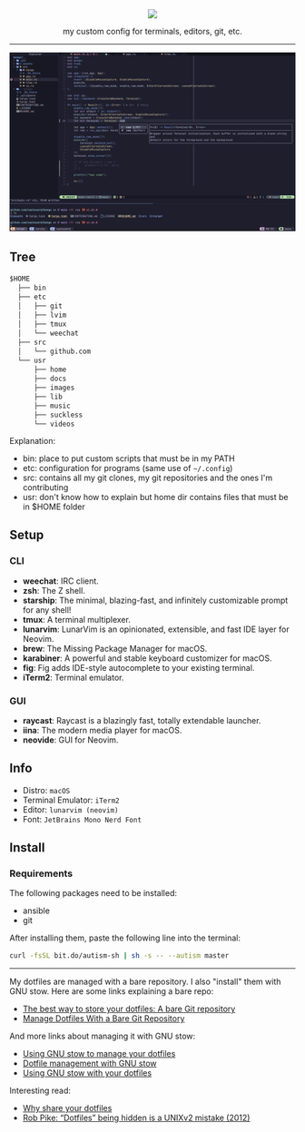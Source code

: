 <p align="center">
    <img src="https://i.imgur.com/YHr1OMl.png" align="center">
    <p align="center"> my custom config for terminals, editors, git, etc. </p>
</p>

---

![Alt text](scrot.png "scrot") <br />

## Tree
```
$HOME
  ├── bin
  ├── etc
  │   ├── git
  │   ├── lvim
  │   ├── tmux
  │   └── weechat
  ├── src
  │   └── github.com
  └── usr
      ├── home
      ├── docs
      ├── images
      ├── lib
      ├── music
      ├── suckless
      └── videos
```
Explanation:
- bin: place to put custom scripts that must be in my PATH
- etc: configuration for programs (same use of `~/.config`)
- src: contains all my git clones, my git repositories and the ones I'm contributing
- usr: don't know how to explain but home dir contains files that must be in $HOME folder

## Setup

### CLI

- **weechat**: IRC client.
- **zsh**: The Z shell.
- **starship**: The minimal, blazing-fast, and infinitely customizable prompt for any shell!
- **tmux**: A terminal multiplexer.
- **lunarvim**: LunarVim is an opinionated, extensible, and fast IDE layer for Neovim.
- **brew**: The Missing Package Manager for macOS.
- **karabiner**: A powerful and stable keyboard customizer for macOS.
- **fig**: Fig adds IDE-style autocomplete to your existing terminal.
- **iTerm2**: Terminal emulator.

### GUI

- **raycast**: Raycast is a blazingly fast, totally extendable launcher.
- **iina**: The modern media player for macOS.
- **neovide**: GUI for Neovim.

## Info

- Distro: `macOS`
- Terminal Emulator: `iTerm2`
- Editor: `lunarvim (neovim)`
- Font: `JetBrains Mono Nerd Font`

## Install

### Requirements
The following packages need to be installed:  
- ansible  
- git  

After installing them, paste the following line into the terminal:


```bash
curl -fsSL bit.do/autism-sh | sh -s -- --autism master
```


---

My dotfiles are managed with a bare repository. I also "install" them with GNU stow. Here are some links explaining a bare repo:
* [The best way to store your dotfiles: A bare Git repository](https://developer.atlassian.com/blog/2016/02/best-way-to-store-dotfiles-git-bare-repo/)
* [Manage Dotfiles With a Bare Git Repository](https://harfangk.github.io/2016/09/18/manage-dotfiles-with-a-git-bare-repository.html)

And more links about managing it with GNU stow:
* [Using GNU stow to manage your dotfiles](http://brandon.invergo.net/news/2012-05-26-using-gnu-stow-to-manage-your-dotfiles.html)
* [Dotfile management with GNU stow](https://jonleopard.com/dotfile-management-with-gnu-stow/)
* [Using GNU stow with your dotfiles](https://protesilaos.com/codelog/gnu-stow-dotfiles/)

Interesting read:
* [Why share your dotfiles](https://zachholman.com/2010/08/dotfiles-are-meant-to-be-forked/)
* [Rob Pike: “Dotfiles” being hidden is a UNIXv2 mistake (2012)](https://web.archive.org/web/20180827160401/https://plus.google.com/+RobPikeTheHuman/posts/R58WgWwN9jp)
